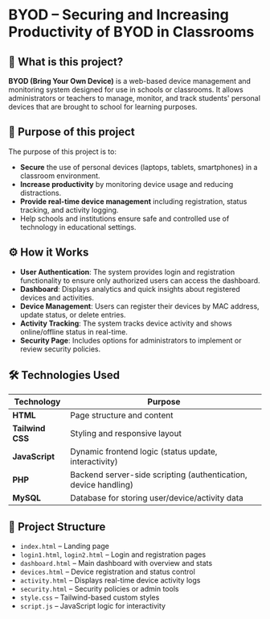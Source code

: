 # BYOD – Securing and Increasing Productivity of BYOD in Classrooms

## 📌 What is this project?

**BYOD (Bring Your Own Device)** is a web-based device management and monitoring system designed for use in schools or classrooms. It allows administrators or teachers to manage, monitor, and track students' personal devices that are brought to school for learning purposes.

## 🚀 Purpose of this project

The purpose of this project is to:

- **Secure** the use of personal devices (laptops, tablets, smartphones) in a classroom environment.
- **Increase productivity** by monitoring device usage and reducing distractions.
- **Provide real-time device management** including registration, status tracking, and activity logging.
- Help schools and institutions ensure safe and controlled use of technology in educational settings.

## ⚙️ How it Works

- **User Authentication**: The system provides login and registration functionality to ensure only authorized users can access the dashboard.
- **Dashboard**: Displays analytics and quick insights about registered devices and activities.
- **Device Management**: Users can register their devices by MAC address, update status, or delete entries.
- **Activity Tracking**: The system tracks device activity and shows online/offline status in real-time.
- **Security Page**: Includes options for administrators to implement or review security policies.


## 🛠️ Technologies Used

| Technology | Purpose |
|------------|---------|
| **HTML**   | Page structure and content |
| **Tailwind CSS** | Styling and responsive layout |
| **JavaScript** | Dynamic frontend logic (status update, interactivity) |
| **PHP**    | Backend server-side scripting (authentication, device handling) |
| **MySQL**  | Database for storing user/device/activity data |

## 📂 Project Structure

- `index.html` – Landing page
- `login1.html`, `login2.html` – Login and registration pages
- `dashboard.html` – Main dashboard with overview and stats
- `devices.html` – Device registration and status control
- `activity.html` – Displays real-time device activity logs
- `security.html` – Security policies or admin tools
- `style.css` – Tailwind-based custom styles
- `script.js` – JavaScript logic for interactivity
